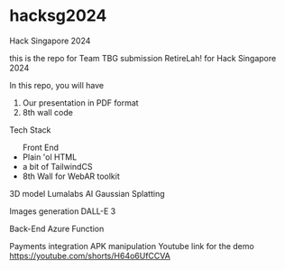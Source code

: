 # hacksg2024
Hack Singapore 2024

this is the repo for Team TBG submission RetireLah! for Hack Singapore 2024

In this repo, you will have 
1. Our presentation in PDF format
2. 8th wall code

Tech Stack
<ul>Front End
 <li>Plain 'ol HTML</li>
 <li>a bit of TailwindCS</li>
 <li>8th Wall for WebAR toolkit</li>
</ul>

3D model
Lumalabs AI Gaussian Splatting

Images generation
DALL-E 3

Back-End 
Azure Function

Payments integration
APK manipulation
Youtube link for the demo https://youtube.com/shorts/H64o6UfCCVA
